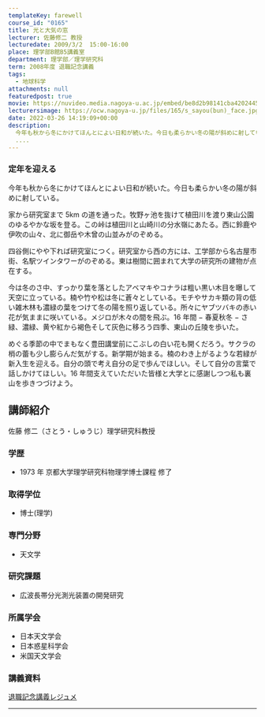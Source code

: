 ```yaml
---
templateKey: farewell
course_id: "0165"
title: 光と大気の窓
lecturer: 佐藤修二 教授
lecturedate: 2009/3/2  15:00-16:00
place: 理学部B館B5講義室
department: 理学部／理学研究科
term: 2008年度 退職記念講義
tags:
  - 地球科学
attachments: null
featuredpost: true
movie: https://nuvideo.media.nagoya-u.ac.jp/embed/be8d2b98141cba4202445525f88bc6513054136f
lecturersimage: https://ocw.nagoya-u.jp/files/165/s_sayou(bun)_face.jpg
date: 2022-03-26 14:19:09+00:00
description:
  今年も秋から冬にかけてほんとによい日和が続いた。今日も柔らかい冬の陽が斜めに射している。家から研究室まで5km の道を通った。牧野ヶ池を抜けて植田川を渡り東山公園のゆるやかな坂を登る。この峠は植田川と山崎川の分水嶺にあたる。西に鈴鹿や伊吹の山々、北に御岳や木曾の山並みがのぞめる。四谷側にやや下れば研究室につく。研究室から西の方には、工学部から名古屋市街、名駅ツインタワーがのぞめる
  ....
---
```


### 定年を迎える

今年も秋から冬にかけてほんとによい日和が続いた。今日も柔らかい冬の陽が斜めに射している。

家から研究室まで 5km の道を通った。牧野ヶ池を抜けて植田川を渡り東山公園のゆるやかな坂を登る。この峠は植田川と山崎川の分水嶺にあたる。西に鈴鹿や伊吹の山々、北に御岳や木曾の山並みがのぞめる。

四谷側にやや下れば研究室につく。研究室から西の方には、工学部から名古屋市街、名駅ツインタワーがのぞめる。東は樹間に囲まれて大学の研究所の建物が点在する。

今は冬のさ中、すっかり葉を落としたアベマキやコナラは粗い黒い木目を曝して天空に立っている。楠や竹や松は冬に蒼々としている。モチやサカキ類の背の低い雑木林も濃緑の葉をつけて冬の陽を照り返している。所々にヤブツバキの赤い花が気ままに咲いている。メジロが木々の間を飛ぶ。16 年間 − 春夏秋冬 − さ緑、濃緑、黄や紅から褐色そして灰色に移ろう四季、東山の丘陵を歩いた。

めぐる季節の中でまもなく豊田講堂前にこぶしの白い花も開くだろう。サクラの梢の蕾も少し膨らんだ気がする。新学期が始まる。楠のわき上がるような若緑が新入生を迎える。自分の頭で考え自分の足で歩んでほしい。そして自分の言葉で話しかけてほしい。16 年間支えていただいた皆様と大学とに感謝しつつ私も裏山を歩きつづけよう。

## 講師紹介

佐藤 修二（さとう・しゅうじ）理学研究科教授

### 学歴

- 1973 年 京都大学理学研究科物理学博士課程 修了

### 取得学位

- 博士(理学)

### 専門分野

- 天文学

### 研究課題

- 広波長帯分光測光装置の開発研究

### 所属学会

- 日本天文学会
- 日本惑星科学会
- 米国天文学会

### 講義資料

[退職記念講義レジュメ](https://ocw.nagoya-u.jp/files/165/resume.pdf)

---
